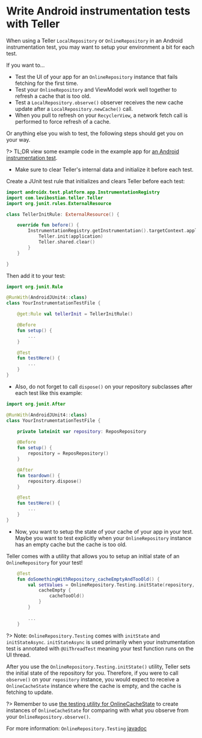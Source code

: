 # Write Android instrumentation tests with Teller

When using a Teller `LocalRepository` or `OnlineRepository` in an Android instrumentation test, you may want to setup your environment a bit for each test. 

If you want to...

* Test the UI of your app for an `OnlineRepository` instance that fails fetching for the first time. 
* Test your `OnlineRepository` and ViewModel work well together to refresh a cache that is too old. 
* Test a `LocalRepository.observe()` observer receives the new cache update after a `LocalRepository.newCache()` call. 
* When you pull to refresh on your `RecyclerView`, a network fetch call is performed to force refresh of a cache. 

Or anything else you wish to test, the following steps should get you on your way. 

?> TL;DR view some example code in the example app for [an Android instrumentation test](https://github.com/levibostian/teller-android/blob/development/app/src/androidTest/java/com/levibostian/tellerexample/integration/ReposIntegrationTest.kt).

* Make sure to clear Teller's internal data and initialize it before each test. 

Create a JUnit test rule that initializes and clears Teller before each test: 

```kotlin
import androidx.test.platform.app.InstrumentationRegistry
import com.levibostian.teller.Teller
import org.junit.rules.ExternalResource

class TellerInitRule: ExternalResource() {

    override fun before() {
        InstrumentationRegistry.getInstrumentation().targetContext.applicationContext.let { application ->
            Teller.init(application)
            Teller.shared.clear()
        }
    }

}
```

Then add it to your test: 

```kotlin
import org.junit.Rule

@RunWith(AndroidJUnit4::class)
class YourInstrumentationTestFile {

    @get:Rule val tellerInit = TellerInitRule()

    @Before
    fun setup() {
        ...
    }

    @Test 
    fun testHere() {
        ...
    }
}
```

* Also, do not forget to call `dispose()` on your repository subclasses after each test like this example:

```kotlin
import org.junit.After 

@RunWith(AndroidJUnit4::class)
class YourInstrumentationTestFile {

    private lateinit var repository: ReposRepository

    @Before 
    fun setup() {
        repository = ReposRepository()
    }

    @After 
    fun teardown() {
        repository.dispose()
    }

    @Test 
    fun testHere() {
        ...
    }
}
```

* Now, you want to setup the state of your cache of your app in your test. Maybe you want to test explicitly when your `OnlineRepository` instance has an empty cache but the cache is too old. 

Teller comes with a utility that allows you to setup an initial state of an `OnlineRepository` for your test!

```kotlin
    @Test
    fun doSomethingWithRepository_cacheEmptyAndTooOld() {
        val setValues = OnlineRepository.Testing.initState(repository, requirements) {
            cacheEmpty {
                cacheTooOld()
            }
        }
        
        ...
    }
```

?> Note: `OnlineRepository.Testing` comes with `initState` and `initStateAsync`. `initStateAsync` is used primarily when your instrumentation test is annotated with `@UiThreadTest` meaning your test function runs on the UI thread. 

After you use the `OnlineRepository.Testing.initState()` utility, Teller sets the initial state of the repository for you. Therefore, if you were to call `observe()` on your `repository` instance, you would expect to receive a `OnlineCacheState` instance where the cache is empty, and the cache is fetching to update. 

?> Remember to use [the testing utility for OnlineCacheState](testing_mocking_teller) to create instances of `OnlineCacheState` for comparing with what you observe from your `OnlineRepository.observe()`. 

For more information: `OnlineRepository.Testing` [javadoc](/javadoc/teller-android/com.levibostian.teller.repository/-online-repository/-testing.html)
